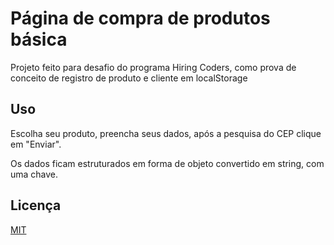 # Página de compra de produtos básica

Projeto feito para desafio do programa Hiring Coders, como prova de conceito de registro de produto e cliente em localStorage

## Uso

Escolha seu produto, preencha seus dados, após a pesquisa do CEP clique em "Enviar".

Os dados ficam estruturados em forma de objeto convertido em string, com uma chave.


## Licença

[MIT](https://choosealicense.com/licenses/mit/)
